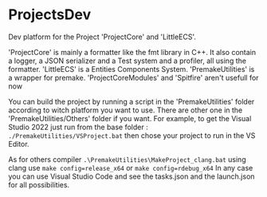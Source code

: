 # ProjectsDev

Dev platform for the Project 'ProjectCore' and 'LittleECS'.

'ProjectCore' is mainly a formatter like the fmt library in C++. It also contain a logger, a JSON serializer and a Test system and a profiler, all using the formatter.
'LittleECS' is a Entities Components System.
'PremakeUtilities' is a wrapper for premake.
'ProjectCoreModules' and 'Spitfire' aren't usefull for now

You can build the project by running a script in the 'PremakeUtilities' folder according to witch platform you want to use. There are other one in the 'PremakeUtilities/Others' folder if you want.
For example, to get the Visual Studio 2022 just run from the base folder :
`./PremakeUtilities/VSProject.bat`
then chose your project to run in the VS Editor.

As for others compiler
`.\PremakeUtilities\MakeProject_clang.bat` using clang
use `make config=release_x64` or  `make config=rdebug_x64`
In any case you can use Visual Studio Code and see the tasks.json and the launch.json for all possibilities.
